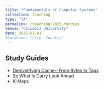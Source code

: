 ```yaml
---
title: "Fundamentals of Computer Systems"
collection: teaching
type: "TA"
permalink: /teaching/2025-fundies
venue: "Columbia University"
date: 2025-01-01
#location: "City, Country"
---
```


## Study Guides
- [Demystifying Cache--From Bytes to Tags](/posts/2025/05/cache)
- So What Is Carry Look Ahead
- K-Maps

